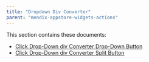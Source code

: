 ```yaml
---
title: "Dropdown Div Converter"
parent: "mendix-appstore-widgets-actions"
---
```


This section contains these documents:

* [Click Drop-Down div Converter Drop-Down Button](click-dropdown-div-converter-dropdown-button)
* [Click Drop-Down div Converter Split Button](click-dropdown-div-converter-split-button)

